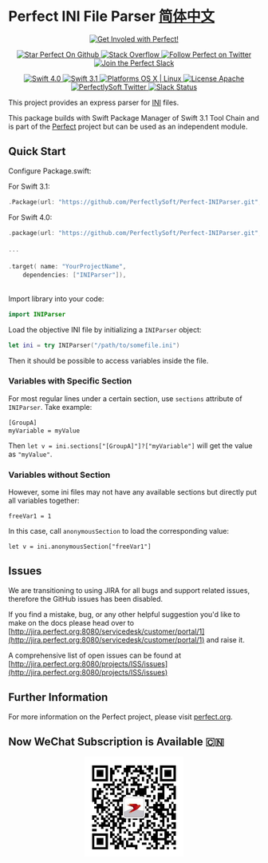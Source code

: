 # Perfect INI File Parser [简体中文](README.zh_CN.md)

<p align="center">
    <a href="http://perfect.org/get-involved.html" target="_blank">
        <img src="http://perfect.org/assets/github/perfect_github_2_0_0.jpg" alt="Get Involed with Perfect!" width="854" />
    </a>
</p>

<p align="center">
    <a href="https://github.com/PerfectlySoft/Perfect" target="_blank">
        <img src="http://www.perfect.org/github/Perfect_GH_button_1_Star.jpg" alt="Star Perfect On Github" />
    </a>  
    <a href="http://stackoverflow.com/questions/tagged/perfect" target="_blank">
        <img src="http://www.perfect.org/github/perfect_gh_button_2_SO.jpg" alt="Stack Overflow" />
    </a>  
    <a href="https://twitter.com/perfectlysoft" target="_blank">
        <img src="http://www.perfect.org/github/Perfect_GH_button_3_twit.jpg" alt="Follow Perfect on Twitter" />
    </a>  
    <a href="http://perfect.ly" target="_blank">
        <img src="http://www.perfect.org/github/Perfect_GH_button_4_slack.jpg" alt="Join the Perfect Slack" />
    </a>
</p>

<p align="center">
    <a href="https://developer.apple.com/swift/" target="_blank">
        <img src="https://img.shields.io/badge/Swift-4.0-orange.svg?style=flat" alt="Swift 4.0">
        <img src="https://img.shields.io/badge/Swift-3.1-orange.svg?style=flat" alt="Swift 3.1">
    </a>
    <a href="https://developer.apple.com/swift/" target="_blank">
        <img src="https://img.shields.io/badge/Platforms-OS%20X%20%7C%20Linux%20-lightgray.svg?style=flat" alt="Platforms OS X | Linux">
    </a>
    <a href="http://perfect.org/licensing.html" target="_blank">
        <img src="https://img.shields.io/badge/License-Apache-lightgrey.svg?style=flat" alt="License Apache">
    </a>
    <a href="http://twitter.com/PerfectlySoft" target="_blank">
        <img src="https://img.shields.io/badge/Twitter-@PerfectlySoft-blue.svg?style=flat" alt="PerfectlySoft Twitter">
    </a>
    <a href="http://perfect.ly" target="_blank">
        <img src="http://perfect.ly/badge.svg" alt="Slack Status">
    </a>
</p>

This project provides an express parser for [INI](https://en.wikipedia.org/wiki/INI_file) files.

This package builds with Swift Package Manager of Swift 3.1 Tool Chain and is part of the [Perfect](https://github.com/PerfectlySoft/Perfect) project but can be used as an independent module.

## Quick Start

Configure Package.swift:

For Swift 3.1:

``` swift
.Package(url: "https://github.com/PerfectlySoft/Perfect-INIParser.git", majorVersion: 1)
```

For Swift 4.0:

``` swift
.package(url: "https://github.com/PerfectlySoft/Perfect-INIParser.git", from: "1.0.0")

...

.target( name: "YourProjectName",
	dependencies: ["INIParser"]),
	
```

Import library into your code:

``` swift
import INIParser
```

Load the objective INI file by initializing a `INIParser` object:

``` swift
let ini = try INIParser("/path/to/somefile.ini")
```

Then it should be possible to access variables inside the file. 

### Variables with Specific Section

For most regular lines under a certain section, use `sections` attribute of `INIParser`. Take example:

```
[GroupA]
myVariable = myValue
```

Then `let v = ini.sections["[GroupA]"]?["myVariable"]` will get the value as `"myValue"`.

### Variables without Section

However, some ini files may not have any available sections but directly put all variables together:

```
freeVar1 = 1
```

In this case, call `anonymousSection` to load the corresponding value:

```
let v = ini.anonymousSection["freeVar1"]
```

## Issues

We are transitioning to using JIRA for all bugs and support related issues, therefore the GitHub issues has been disabled.

If you find a mistake, bug, or any other helpful suggestion you'd like to make on the docs please head over to [http://jira.perfect.org:8080/servicedesk/customer/portal/1](http://jira.perfect.org:8080/servicedesk/customer/portal/1) and raise it.

A comprehensive list of open issues can be found at [http://jira.perfect.org:8080/projects/ISS/issues](http://jira.perfect.org:8080/projects/ISS/issues)

## Further Information
For more information on the Perfect project, please visit [perfect.org](http://perfect.org).


## Now WeChat Subscription is Available 🇨🇳
<p align=center><img src="https://raw.githubusercontent.com/PerfectExamples/Perfect-Cloudinary-ImageUploader-Demo/master/qr.png"></p>